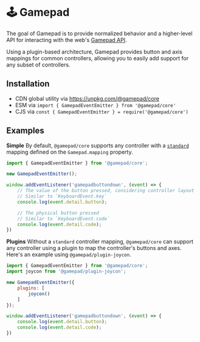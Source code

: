 # 🕹 Gamepad

The goal of Gamepad is to provide normalized behavior and a higher-level API for interacting with the web's [Gamepad API](https://developer.mozilla.org/en-US/docs/Web/API/Gamepad_API).

Using a plugin-based architecture, Gamepad provides button and axis mappings for common controllers, allowing you to easily add support for any subset of controllers.

## Installation

- CDN global utility via https://unpkg.com/@gamepad/core
- ESM via `import { GamepadEventEmitter } from '@gamepad/core'`
- CJS via `const { GamepadEventEmitter } = require('@gamepad/core')`

## Examples

**Simple**
By default, `@gamepad/core` supports any controller with a [`standard`](https://w3c.github.io/gamepad/#remapping) mapping defined on the `Gamepad.mapping` property.

```js
import { GamepadEventEmitter } from '@gamepad/core';

new GamepadEventEmitter();

window.addEventListener('gamepadbuttondown', (event) => {
    // The value of the button pressed, considering controller layout
    // Similar to `KeyboardEvent.key`
    console.log(event.detail.button);

    // The physical button pressed
    // Similar to `KeyboardEvent.code`
    console.log(event.detail.code);
})
```

**Plugins**
Without a `standard` controller mapping, `@gamepad/core` can support any controller using a plugin to map the controller's buttons and axes. Here's an example using `@gamepad/plugin-joycon`.

```js
import { GamepadEventEmitter } from '@gamepad/core';
import joycon from '@gamepad/plugin-joycon';

new GamepadEventEmitter({
    plugins: [
        joycon()
    ]
});

window.addEventListener('gamepadbuttondown', (event) => {
    console.log(event.detail.button);
    console.log(event.detail.code);
})
```